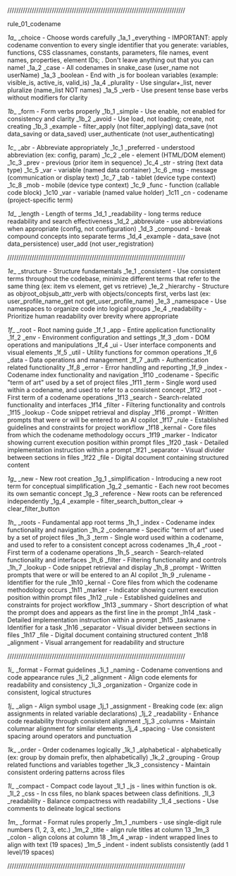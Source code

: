 ////////////////////////////////////////////////////////////////////////////////

rule_01_codename

_1a__ _choice             - Choose words carefully
_1a_1    _everything     - IMPORTANT: apply codename convention to every single identifier that 
                           you generate: variables, functions, CSS classnames, 
                           constants, parameters, file names, event names, properties, 
                           element IDs; . Don't leave anything out that you can name!
_1a_2    _case           - All codenames in snake_case (user_name not userName) 
_1a_3    _boolean        - End with _is for boolean variables (example: visible_is, active_is, valid_is)
_1a_4    _plurality      - Use singular+_list, never pluralize (name_list NOT names)
_1a_5    _verb           - Use present tense base verbs without modifiers for clarity
 
_1b__ _form              - Form verbs properly
_1b_1    _simple         - Use enable, not enabled for consistency and clarity
_1b_2    _avoid          - Use load, not loading; create, not creating
_1b_3    _example        - filter_apply (not filter_applying)
                           data_save (not data_saving or data_saved)
                           user_authenticate (not user_authenticating)

_1c__ _abr                - Abbreviate appropriately
_1c_1    _preferred       - understood abbreviation (ex: config, param)
_1c_2    _ele             - element (HTML/DOM element)
_1c_3    _prev            - previous (prior item in sequence)
_1c_4    _str             - string (text data type)
_1c_5    _var             - variable (named data container)
_1c_6    _msg             - message (communication or display text)
_1c_7    _tab             - tablet (device type context)
_1c_8    _mob             - mobile (device type context)
_1c_9    _func            - function (callable code block)
_1c10    _var             - variable (named value holder) 
_1c11    _cn              - codename (project-specific term)

_1d__ _length             - Length of terms
_1d_1    _readability     - long terms reduce readability and search effectiveness
_1d_2    _abbreviate      - use abbreviations when appropriate (config, not configuration)
_1d_3    _compound        - break compound concepts into separate terms
_1d_4    _example         - data_save (not data_persistence)
                           user_add (not user_registration)

////////////////////////////////////////////////////////////////////////////////

_1e__ _structure          - Structure fundamentals
_1e_1    _consistent      - Use consistent terms throughout the codebase, minimize 
                           different terms that refer to the same thing (ex: item vs 
                           element, get vs retrieve)
_1e_2    _hierarchy       - Structure as objroot_objsub_attr_verb with objects/concepts first, 
                           verbs last (ex: user_profile_name_get not 
                           get_user_profile_name)
_1e_3    _namespace       - Use namespaces to organize code into logical groups
_1e_4    _readability     - Prioritize human readability over brevity where appropriate

_1f__ _root               - Root naming guide
_1f_1    _app             - Entire application functionality
_1f_2    _env             - Environment configuration and settings
_1f_3    _dom             - DOM operations and manipulations
_1f_4    _ui              - User interface components and visual elements
_1f_5    _util            - Utility functions for common operations
_1f_6    _data            - Data operations and management
_1f_7    _auth            - Authentication related functionality
_1f_8    _error           - Error handling and reporting
_1f_9    _index           - Codename index functionality and navigation
_1f10    _codename        - Specific "term of art" used by a set of project files
_1f11    _term            - Single word used within a codename, and used to refer to a consistent concept
_1f12    _root            - First term of a codename operations
_1f13    _search          - Search-related functionality and interfaces
_1f14    _filter          - Filtering functionality and controls
_1f15    _lookup          - Code snippet retrieval and display
_1f16    _prompt          - Written prompts that were or will be entered to an AI copilot
_1f17    _rule            - Established guidelines and constraints for project workflow
_1f18    _kernal          - Core files from which the codename methodology occurs
_1f19    _marker          - Indicator showing current execution position within prompt files
_1f20    _task            - Detailed implementation instruction within a prompt
_1f21    _separator       - Visual divider between sections in files
_1f22    _file            - Digital document containing structured content

_1g__ _new                - New root creation
_1g_1    _simplification  - Introducing a new root term for conceptual simplification
_1g_2    _semantic        - Each new root becomes its own semantic concept 
_1g_3    _reference       - New roots can be referenced independently
_1g_4    _example         - filter_search_button_clear → clear_filter_button

_1h__ _roots              - Fundamental app root terms
_1h_1    _index           - Codename index functionality and navigation
_1h_2    _codename        - Specific "term of art" used by a set of project files
_1h_3    _term            - Single word used within a codename, and used to refer to a consistent concept across codenames
_1h_4    _root            - First term of a codename operations
_1h_5    _search          - Search-related functionality and interfaces
_1h_6    _filter          - Filtering functionality and controls
_1h_7    _lookup          - Code snippet retrieval and display
_1h_8    _prompt          - Written prompts that were or will be entered to an AI copilot
_1h_9    _rulename        - Identifier for the rule
_1h10    _kernal          - Core files from which the codename methodology occurs
_1h11    _marker          - Indicator showing current execution position within prompt files
_1h12    _rule            - Established guidelines and constraints for project workflow
_1h13    _summary         - Short description of what the prompt does and appears as the first line in the prompt
_1h14    _task            - Detailed implementation instruction within a prompt
_1h15    _taskname        - Identifier for a task
_1h16    _separator       - Visual divider between sections in files
_1h17    _file            - Digital document containing structured content
_1h18    _alignment       - Visual arrangement for readability and structure

////////////////////////////////////////////////////////////////////////////////

_1i__ _format             - Format guidelines
_1i_1    _naming          - Codename conventions and code appearance rules
_1i_2    _alignment       - Align code elements for readability and consistency
_1i_3    _organization    - Organize code in consistent, logical structures

_1j__ _align              - Align symbol usage
_1j_1    _assignment      - Breaking code (ex: align assignments in related variable 
                           declarations)
_1j_2    _readability     - Enhance code readability through consistent alignment
_1j_3    _columns         - Maintain columnar alignment for similar elements
_1j_4    _spacing         - Use consistent spacing around operators and punctuation

_1k__ _order              - Order codenames logically
_1k_1    _alphabetical    - alphabetically (ex: group by domain prefix, then 
                           alphabetically)
_1k_2    _grouping        - Group related functions and variables together
_1k_3    _consistency     - Maintain consistent ordering patterns across files

_1l__ _compact            - Compact code layout
_1l_1    _js              - lines within function is ok.
_1l_2    _css             - In css files, no blank spaces between class definitions.
_1l_3    _readability     - Balance compactness with readability
_1l_4    _sections        - Use comments to delineate logical sections

_1m__ _format             - Format rules properly
_1m_1    _numbers         - use single-digit rule numbers (1, 2, 3, etc.)
_1m_2    _title           - align rule titles at column 13
_1m_3    _colon           - align colons at column 18
_1m_4    _wrap            - indent wrapped lines to align with text (19 spaces)
_1m_5    _indent          - indent sublists consistently (add 1 level/19 spaces)

//////////////////////////////////////////////////////////////////////////////// 